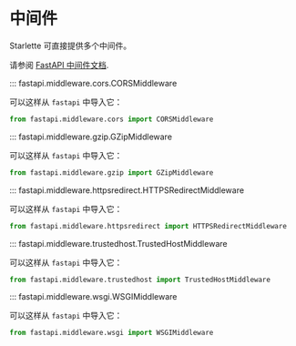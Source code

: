 # 中间件

Starlette 可直接提供多个中间件。

请参阅 [FastAPI 中间件文档](https://fastapi.tiangolo.com/zh/advanced/middleware/).

::: fastapi.middleware.cors.CORSMiddleware

可以这样从 `fastapi` 中导入它：

```python
from fastapi.middleware.cors import CORSMiddleware
```

::: fastapi.middleware.gzip.GZipMiddleware

可以这样从 `fastapi` 中导入它：

```python
from fastapi.middleware.gzip import GZipMiddleware
```

::: fastapi.middleware.httpsredirect.HTTPSRedirectMiddleware

可以这样从 `fastapi` 中导入它：

```python
from fastapi.middleware.httpsredirect import HTTPSRedirectMiddleware
```

::: fastapi.middleware.trustedhost.TrustedHostMiddleware

可以这样从 `fastapi` 中导入它：

```python
from fastapi.middleware.trustedhost import TrustedHostMiddleware
```

::: fastapi.middleware.wsgi.WSGIMiddleware

可以这样从 `fastapi` 中导入它：

```python
from fastapi.middleware.wsgi import WSGIMiddleware
```

